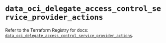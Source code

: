 # `data_oci_delegate_access_control_service_provider_actions`

Refer to the Terraform Registry for docs: [`data_oci_delegate_access_control_service_provider_actions`](https://registry.terraform.io/providers/oracle/oci/6.18.0/docs/data-sources/delegate_access_control_service_provider_actions).
